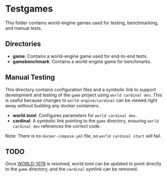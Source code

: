 # Testgames

This folder contains world-engine games used for testing, benchmarking, and manual tests.

## Directories
- **game**: Contains a world-engine game used for end-to-end tests.
- **gamebenchmark**: Contains a world-engine game for benchmarks.

## Manual Testing

This directory contains configuration files and a symbolic link to support development and testing of the `game` project using `world cardinal dev`. 
This is useful because changes to `world-engine/cardinal` can be viewed right away without building any docker containers.

- **world.toml**: Configures parameters for `world cardinal dev`.
- **cardinal**: A symbolic link pointing to the `game` directory, ensuring `world cardinal dev` references the correct code.

Note: There is no `docker-compose.yml` file, so `world cardinal start` will fail.

## TODO
Once [WORLD-1078](https://linear.app/arguslabs/issue/WORLD-1078/world-cardinal-dev-has-the-cardinal-directory-hard-coded) is resolved, world.toml can be updated to point directly to the `game` directory, and the `cardinal` symlink can be removed.


